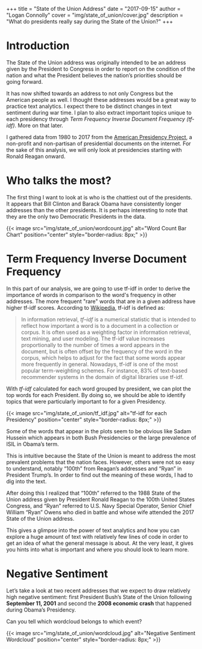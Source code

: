 +++
title = "State of the Union Address"
date = "2017-09-15"
author = "Logan Connolly"
cover = "img/state_of_union/cover.jpg"
description = "What do presidents really say during the State of the Union?"
+++

# Introduction

The State of the Union address was originally intended to be an address given by the President to Congress in order to report on the condition of the nation and what the President believes the nation’s priorities should be going forward. 

It has now shifted towards an address to not only Congress but the American people as well. I thought these addresses would be a great way to practice text analytics. I expect there to be distinct changes in text sentiment during war time. I plan to also extract important topics unique to each presidency through *Term Frequency Inverse Document Frequency (tf-idf)*. More on that later.

I gathered data from 1980 to 2017 from the [American Presidency Project](http://www.presidency.ucsb.edu/index.php), a non-profit and non-partisan of presidential documents on the internet. For the sake of this analysis, we will only look at presidencies starting with Ronald Reagan onward.

# Who talks the most?

The first thing I want to look at is who is the chattiest out of the presidents. It appears that Bill Clinton and Barack Obama have consistently longer addresses than the other presidents. It is perhaps interesting to note that they are the only two Democratic Presidents in the data.

{{< image src="img/state_of_union/wordcount.jpg" alt="Word Count Bar Chart" position="center" style="border-radius: 8px;" >}}


# Term Frequency Inverse Document Frequency

In this part of our analysis, we are going to use tf-idf in order to derive the importance of words in comparison to the word's frequency in other addresses. The more frequent "rare" words that are in a given address have higher tf-idf scores. According to [Wikipedia](https://en.wikipedia.org/wiki/Tf%E2%80%93idf), tf-idf is defined as:

>In information retrieval, *tf–idf* is a numerical statistic that is intended to reflect how important a word is to a document in a collection or corpus. It is often used as a weighting factor in information retrieval, text mining, and user modeling. The tf-idf value increases proportionally to the number of times a word appears in the document, but is often offset by the frequency of the word in the corpus, which helps to adjust for the fact that some words appear more frequently in general. Nowadays, tf-idf is one of the most popular term-weighting schemes. For instance, 83% of text-based recommender systems in the domain of digital libraries use tf-idf.

With *tf-idf* calculated for each word grouped by president, we can plot the top words for each President. By doing so, we should be able to identify topics that were particularly important to for a given Presidency.

{{< image src="img/state_of_union/tf_idf.jpg" alt="tf-idf for each Presidency" position="center" style="border-radius: 8px;" >}}

Some of the words that appear in the plots seem to be obvious like Sadam Hussein which appears in both Bush Presidencies or the large prevalence of ISIL in Obama’s term.

This is intuitive because the State of the Union is meant to address the most prevalent problems that the nation faces. However, others were not so easy to understand, notably “100th” from Reagan’s addresses and “Ryan” in President Trump’s. In order to find out the meaning of these words, I had to dig into the text.

After doing this I realized that “100th” referred to the 1988 State of the Union address given by President Ronald Reagan to the 100th United States Congress, and “Ryan” referred to U.S. Navy Special Operator, Senior Chief William “Ryan” Owens who died in battle and whose wife attended the 2017 State of the Union address.

This gives a glimpse into the power of text analytics and how you can explore a huge amount of text with relatively few lines of code in order to get an idea of what the general message is about. At the very least, it gives you hints into what is important and where you should look to learn more.

# Negative Sentiment

Let’s take a look at two recent addresses that we expect to draw relatively high negative sentiment: first President Bush’s State of the Union following **September 11, 2001** and second the **2008 economic crash** that happened during Obama’s Presidency. 

Can you tell which wordcloud belongs to which event?

{{< image src="img/state_of_union/wordcloud.jpg" alt="Negative Sentiment Wordcloud" position="center" style="border-radius: 8px;" >}}